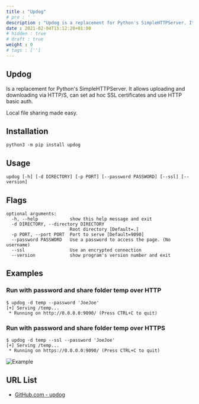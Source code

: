 ```yaml
---
title : "Updog"
# pre : ' '
description : "Updog is a replacement for Python's SimpleHTTPServer. It allows uploading and downloading via HTTP/S, can set ad hoc SSL certificates and use HTTP basic auth."
date : 2021-02-04T15:12:20+01:00
# hidden : true
# draft : true
weight : 0
# tags : ['']
---
```


## Updog

Is a replacement for Python's SimpleHTTPServer. It allows uploading and downloading via HTTP/S, can set ad hoc SSL certificates and use HTTP basic auth.

Local file sharing made easy.

## Installation

```plain
python3 -m pip install updog
```

## Usage

```plain
updog [-h] [-d DIRECTORY] [-p PORT] [--password PASSWORD] [--ssl] [--version]
```

## Flags

```plain
optional arguments:
  -h, --help            show this help message and exit
  -d DIRECTORY, --directory DIRECTORY
                        Root directory [Default=.]
  -p PORT, --port PORT  Port to serve [Default=9090]
  --password PASSWORD   Use a password to access the page. (No username)
  --ssl                 Use an encrypted connection
  --version             show program's version number and exit
```

## Examples

### Run with password and share folder temp over HTTP

```plain
$ updog -d temp --password 'JoeJoe'
[+] Serving /temp...
 * Running on http://0.0.0.0:9090/ (Press CTRL+C to quit)
```

### Run with password and share folder temp over HTTPS

```plain
$ updog -d temp --ssl --password 'JoeJoe'
[+] Serving /temp...
 * Running on https://0.0.0.0:9090/ (Press CTRL+C to quit)
```

![Example](images/example.png)

## URL List

- [GitHub.com - updog](https://github.com/sc0tfree/updog)
